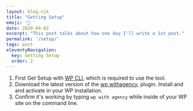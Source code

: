 ```yaml
---
layout: blog.njk
title: "Getting Setup"
emoji: '🧰 '
date: 2020-04-02
excerpt: "This post talks about how one day I'll write a 1st post."
permalink: '/setup/'
tags: post
eleventyNavigation:
  key: Getting Setup
  order: 2
---
```


1. First Get Setup with [WP CLI](http://google.com), which is required to use the tool.
2. Download the latest version of the [wp withagency](http://google.com), plugin. Install and and activate in your WP installation.
3. Confirm it's working by typing `wp with agency` while inside of your WP site on the command line.
